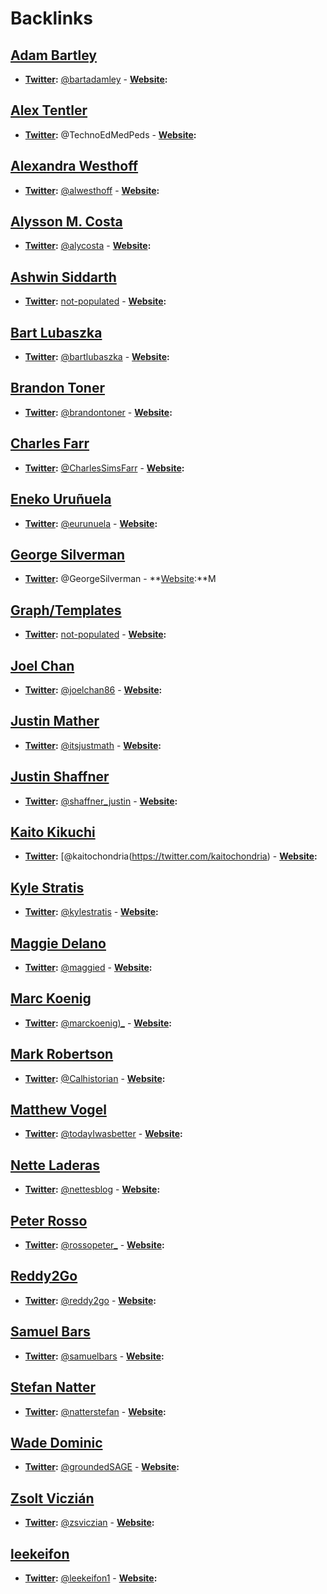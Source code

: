 
# Backlinks
## [Adam Bartley](<Adam Bartley.md>)
- **[Twitter](<Twitter.md>):** [@bartadamley](https://twitter.com/bartadamley) 
        - **[Website](<Website.md>):**

## [Alex Tentler](<Alex Tentler.md>)
- **[Twitter](<Twitter.md>):** @TechnoEdMedPeds
        - **[Website](<Website.md>):**

## [Alexandra Westhoff](<Alexandra Westhoff.md>)
- **[Twitter](<Twitter.md>):** [@alwesthoff](https://twitter.com/alwesthoff)
        - **[Website](<Website.md>):**

## [Alysson M. Costa](<Alysson M. Costa.md>)
- **[Twitter](<Twitter.md>):** [@alycosta](https://www.twitter.com/alycosta) 
        - **[Website](<Website.md>):**

## [Ashwin Siddarth](<Ashwin Siddarth.md>)
- **[Twitter](<Twitter.md>):** [not-populated](<not-populated.md>)
        - **[Website](<Website.md>):**

## [Bart Lubaszka](<Bart Lubaszka.md>)
- **[Twitter](<Twitter.md>):** [@bartlubaszka](https://www.twitter.com/bartlubaszka) 
        - **[Website](<Website.md>):**

## [Brandon Toner](<Brandon Toner.md>)
- **[Twitter](<Twitter.md>):** [@brandontoner](https://twitter.com/brandontoner)
        - **[Website](<Website.md>):**

## [Charles Farr](<Charles Farr.md>)
- **[Twitter](<Twitter.md>):** [@CharlesSimsFarr](https://twitter.com/CharlesSimsFarr)
        - **[Website](<Website.md>):**

## [Eneko Uruñuela](<Eneko Uruñuela.md>)
- **[Twitter](<Twitter.md>):** [@eurunuela](https://twitter.com/eurunuela)
        - **[Website](<Website.md>):**

## [George Silverman](<George Silverman.md>)
- **[Twitter](<Twitter.md>):** @GeorgeSilverman
        - **[Website](<Website.md>):**M

## [Graph/Templates](<Graph/Templates.md>)
- **[Twitter](<Twitter.md>):** [not-populated](<not-populated.md>)
                    - **[Website](<Website.md>):**

## [Joel Chan](<Joel Chan.md>)
- **[Twitter](<Twitter.md>):** [@joelchan86](https://twitter.com/joelchan86)
        - **[Website](<Website.md>):**

## [Justin Mather](<Justin Mather.md>)
- **[Twitter](<Twitter.md>):** [@itsjustmath](https://twitter.com/itsjustmath)
        - **[Website](<Website.md>):**

## [Justin Shaffner](<Justin Shaffner.md>)
- **[Twitter](<Twitter.md>):** [@shaffner_justin](https://twitter.com/shaffner_justin)
        - **[Website](<Website.md>):**

## [Kaito Kikuchi](<Kaito Kikuchi.md>)
- **[Twitter](<Twitter.md>):** [@kaitochondria(https://twitter.com/kaitochondria)
        - **[Website](<Website.md>):**

## [Kyle Stratis](<Kyle Stratis.md>)
- **[Twitter](<Twitter.md>):** [@kylestratis](https://twitter.com/kylestratis)
        - **[Website](<Website.md>):**

## [Maggie Delano](<Maggie Delano.md>)
- **[Twitter](<Twitter.md>):** [@maggied](https://twitter.com/maggied)
        - **[Website](<Website.md>):**

## [Marc Koenig](<Marc Koenig.md>)
- **[Twitter](<Twitter.md>):** [@marckoenig)_](https://twitter.com/marcKoenig_)
        - **[Website](<Website.md>):**

## [Mark Robertson](<Mark Robertson.md>)
- **[Twitter](<Twitter.md>):** [@Calhistorian](https://www.twitter.com/calhistorian) 
        - **[Website](<Website.md>):**

## [Matthew Vogel](<Matthew Vogel.md>)
- **[Twitter](<Twitter.md>):** [@todayIwasbetter](https://twitter.com/todayIwasbetter)
        - **[Website](<Website.md>):**

## [Nette Laderas](<Nette Laderas.md>)
- **[Twitter](<Twitter.md>):** [@nettesblog](https://twitter.com/nettesblog)
        - **[Website](<Website.md>):**

## [Peter Rosso](<Peter Rosso.md>)
- **[Twitter](<Twitter.md>):** [@rossopeter_](https://twitter.com/rossopeter_)
        - **[Website](<Website.md>):**

## [Reddy2Go](<Reddy2Go.md>)
- **[Twitter](<Twitter.md>):** [@reddy2go](https://twitter.com/reddy2go)
        - **[Website](<Website.md>):**

## [Samuel Bars](<Samuel Bars.md>)
- **[Twitter](<Twitter.md>):** [@samuelbars](https://twitter.com/samuelbars)
        - **[Website](<Website.md>):**

## [Stefan Natter](<Stefan Natter.md>)
- **[Twitter](<Twitter.md>):** [@natterstefan](https://www.twitter.com/natterstefan) 
        - **[Website](<Website.md>):**

## [Wade Dominic](<Wade Dominic.md>)
- **[Twitter](<Twitter.md>):** [@groundedSAGE](https://twitter.com/groundedSAGE)
        - **[Website](<Website.md>):**

## [Zsolt Viczián](<Zsolt Viczián.md>)
- **[Twitter](<Twitter.md>):** [@zsviczian](https://twitter.com/zsviczian)
        - **[Website](<Website.md>):**

## [leekeifon](<leekeifon.md>)
- **[Twitter](<Twitter.md>):** [@leekeifon1](https://twitter.com/leekeifon1)
        - **[Website](<Website.md>):**

